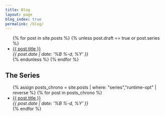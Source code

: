```yaml
---
title: Blog
layout: page
blog_index: true
permalink: /blog/
---
```


<ul>
    {% for post in site.posts %}
    {% unless post.draft == true or post.series %}
    <li class="post-item">
        <a class="post-title" href="{{ post.url }}"><span>{{ post.title }}</span></a>
        <div class="post-date"><i>{{ post.date | date: '%B %-d, %Y' }}</i></div>
    </li>
    {% endunless %}
    {% endfor %}
</ul>

## The Series
<ul>
    {% assign posts_chrono = site.posts | where: "series","runtime-opt" | reverse %}
    {% for post in posts_chrono %}
    <li class="post-item">
        <a class="post-title" href="{{ post.url }}"><span>{{ post.title }}</span></a>
        <div class="post-date"><i>{{ post.date | date: '%B %-d, %Y' }}</i></div>
    </li>
    {% endfor %}
</ul>
